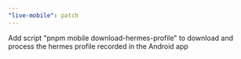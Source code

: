 ```yaml
---
"live-mobile": patch
---
```


Add script "pnpm mobile download-hermes-profile" to download and process the hermes profile recorded in the Android app
